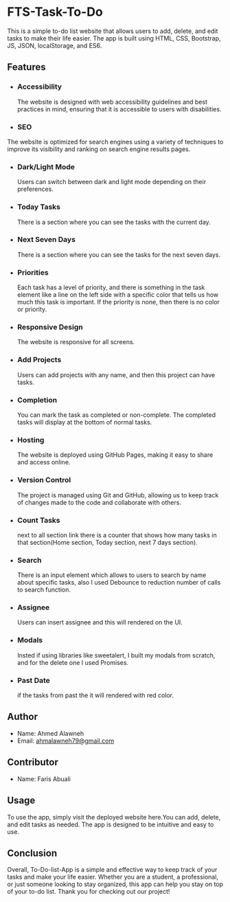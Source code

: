 # FTS-Task-To-Do

This is a simple to-do list website that allows users to add, delete, and edit tasks to make their life easier. 
The app is built using HTML, CSS, Bootstrap, JS, JSON, localStorage, and ES6.

## Features
- ### Accessibility
  The website is designed with web accessibility guidelines and best practices in mind, ensuring that it is accessible to users with disabilities.

- ### SEO
The website is optimized for search engines using a variety of techniques to improve its visibility and ranking on search engine results pages.

- ### Dark/Light Mode
  Users can switch between dark and light mode depending on their preferences.

- ### Today Tasks
  There is a section where you can see the tasks with the current day.

- ### Next Seven Days
  There is a section where you can see the tasks for the next seven days.

- ### Priorities
  Each task has a level of priority, and there is something in the task element like a line on the left side with a specific color that tells us how
  much this task is important. If the priority is none, then there is no color or priority.

- ### Responsive Design
  The website is responsive for all screens.

- ### Add Projects
  Users can add projects with any name, and then this project can have tasks.

- ### Completion
  You can mark the task as completed or non-complete. The completed tasks will display at the bottom of normal tasks.

- ### Hosting
  The website is deployed using GitHub Pages, making it easy to share and access online.

- ### Version Control
  The project is managed using Git and GitHub, allowing us to keep track of changes made to the code and collaborate with others.

- ### Count Tasks
  next to all section link there is a counter that shows how many tasks in that section(Home section, Today section, next 7 days section).
  
- ### Search
  There is an input element which allows to users to search by name about specific tasks,
  also I used Debounce to reduction number of calls to search function.
  
- ### Assignee
  Users can insert assignee and this will rendered on the UI.
  
- ### Modals
  Insted if using libraries like sweetalert, I built my modals from scratch, and for the delete one I used Promises.
  
- ### Past Date
  if the tasks from past the it will rendered with red color.
  
## Author
-  Name: Ahmed Alawneh
-  Email: ahmalawneh79@gmail.com

## Contributor
- Name: Faris Abuali

## Usage
  To use the app, simply visit the deployed website here.You can add, delete, and edit tasks as needed.
  The app is designed to be intuitive and easy to use.

## Conclusion
  Overall, To-Do-list-App is a simple and effective way to keep track of your tasks and make your life easier.
  Whether you are a student, a professional, or just someone looking to stay organized, this app can help you stay on top of your to-do list.
  Thank you for checking out our project!
